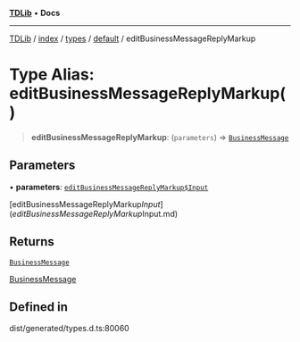 [**TDLib**](../../../../../../README.md) • **Docs**

***

[TDLib](../../../../../../modules.md) / [index](../../../../../README.md) / [types](../../../README.md) / [default](../README.md) / editBusinessMessageReplyMarkup

# Type Alias: editBusinessMessageReplyMarkup()

> **editBusinessMessageReplyMarkup**: (`parameters`) => [`BusinessMessage`](BusinessMessage.md)

## Parameters

• **parameters**: [`editBusinessMessageReplyMarkup$Input`](editBusinessMessageReplyMarkup$Input.md)

[editBusinessMessageReplyMarkup$Input](editBusinessMessageReplyMarkup$Input.md)

## Returns

[`BusinessMessage`](BusinessMessage.md)

[BusinessMessage](BusinessMessage.md)

## Defined in

dist/generated/types.d.ts:80060
